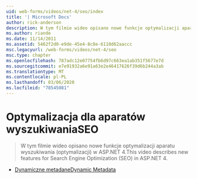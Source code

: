```yaml
---
uid: web-forms/videos/net-4/seo/index
title: '| Microsoft Docs'
author: rick-anderson
description: W tym filmie wideo opisano nowe funkcje optymalizacji aparatu wyszukiwania (optymalizacji) w ASP.NET 4.
ms.author: riande
ms.date: 11/14/2011
ms.assetid: 5462f2d0-e9de-45e4-8c8e-6110d62aaccc
msc.legacyurl: /web-forms/videos/net-4/seo
msc.type: chapter
ms.openlocfilehash: 787adc12e07754fb6d97c663ea1ab351f5677e7d
ms.sourcegitcommit: e7e91932a6e91a63e2e46417626f39d6b244a3ab
ms.translationtype: MT
ms.contentlocale: pl-PL
ms.lasthandoff: 03/06/2020
ms.locfileid: "78545081"
---
```

# <a name="seo"></a><span data-ttu-id="02457-103">Optymalizacja dla aparatów wyszukiwania</span><span class="sxs-lookup"><span data-stu-id="02457-103">SEO</span></span>

> <span data-ttu-id="02457-104">W tym filmie wideo opisano nowe funkcje optymalizacji aparatu wyszukiwania (optymalizacji) w ASP.NET 4.</span><span class="sxs-lookup"><span data-stu-id="02457-104">This video describes new features for Search Engine Optimization (SEO) in ASP.NET 4.</span></span>

- [<span data-ttu-id="02457-105">Dynamiczne metadane</span><span class="sxs-lookup"><span data-stu-id="02457-105">Dynamic Metadata</span></span>](aspnet-4-quick-hit-dynamic-metadata.md)
